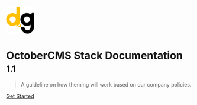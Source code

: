 <!-- _coverpage.md -->

![logo](_media/logo.png)

# OctoberCMS Stack Documentation <small>1.1</small>

> A guideline on how theming will work based on our company policies. 

[Get Started](/docs/README.md)
